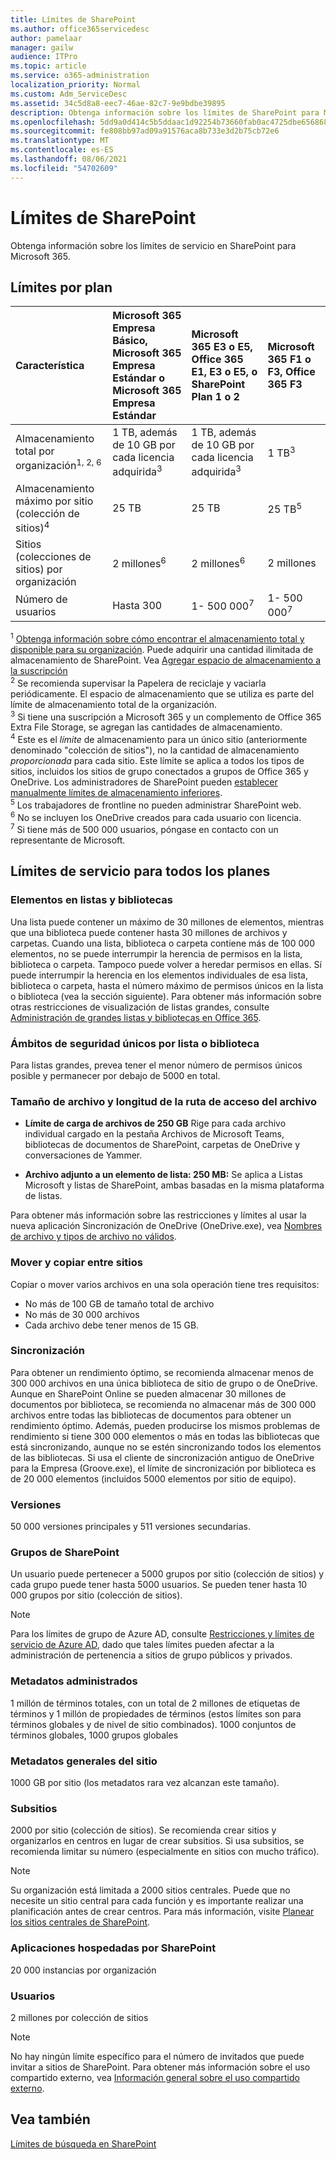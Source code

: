 ```yaml
---
title: Límites de SharePoint
ms.author: office365servicedesc
author: pamelaar
manager: gailw
audience: ITPro
ms.topic: article
ms.service: o365-administration
localization_priority: Normal
ms.custom: Adm_ServiceDesc
ms.assetid: 34c5d8a8-eec7-46ae-82c7-9e9bdbe39895
description: Obtenga información sobre los límites de SharePoint para Microsoft 365 y planes independientes.
ms.openlocfilehash: 5dd9a0d414c5b5ddaac1d92254b73660fab0ac4725dbe656868df8889faa674d
ms.sourcegitcommit: fe808bb97ad09a91576aca8b733e3d2b75cb72e6
ms.translationtype: MT
ms.contentlocale: es-ES
ms.lasthandoff: 08/06/2021
ms.locfileid: "54702609"
---
```

# <a name="sharepoint-limits"></a>Límites de SharePoint

Obtenga información sobre los límites de servicio en SharePoint para Microsoft 365.
  
## <a name="limits-by-plan"></a>Límites por plan 

| Característica | Microsoft 365 Empresa Básico, Microsoft 365 Empresa Estándar o Microsoft 365 Empresa Estándar | Microsoft 365 E3 o E5, Office 365 E1, E3 o E5, o SharePoint Plan 1 o 2 | Microsoft 365 F1 o F3, Office 365 F3 |
|:-----|:-----|:-----|:-----|
|Almacenamiento total por organización<sup>1, 2, 6</sup> <br/> |1 TB, además de 10 GB por cada licencia adquirida<sup>3</sup>  <br/> |1 TB, además de 10 GB por cada licencia adquirida<sup>3</sup> <br/> |1 TB<sup>3</sup> <br/> |
|Almacenamiento máximo por sitio (colección de sitios)<sup>4</sup><br/> |25 TB <br/> |25 TB <br/> |25 TB<sup>5</sup> <br/> |
|Sitios (colecciones de sitios) por organización  <br/> |2 millones<sup>6</sup> <br/> |2 millones<sup>6</sup> <br/> |2 millones<br/> |
|Número de usuarios  <br/> |Hasta 300  <br/> |1- 500 000<sup>7</sup> <br/> |1- 500 000<sup>7</sup> <br/> |
   
<sup>1</sup> [Obtenga información sobre cómo encontrar el almacenamiento total y disponible para su organización](/sharepoint/manage-site-collection-storage-limits). Puede adquirir una cantidad ilimitada de almacenamiento de SharePoint. Vea [Agregar espacio de almacenamiento a la suscripción](/office365/admin/subscriptions-and-billing/add-storage-space) 
<br/><sup>2</sup> Se recomienda supervisar la Papelera de reciclaje y vaciarla periódicamente. El espacio de almacenamiento que se utiliza es parte del límite de almacenamiento total de la organización. 
<br/> <sup>3</sup> Si tiene una suscripción a Microsoft 365 y un complemento de Office 365 Extra File Storage, se agregan las cantidades de almacenamiento. 
<br/> <sup>4</sup> Este es el *límite* de almacenamiento para un único sitio (anteriormente denominado "colección de sitios"), no la cantidad de almacenamiento *proporcionada* para cada sitio. Este límite se aplica a todos los tipos de sitios, incluidos los sitios de grupo conectados a grupos de Office 365 y OneDrive. Los administradores de SharePoint pueden [establecer manualmente límites de almacenamiento inferiores](/sharepoint/manage-site-collection-storage-limits#manage-individual-site-storage-limits). 
<br/> <sup>5</sup> Los trabajadores de frontline no pueden administrar SharePoint web. 
<br/> <sup>6</sup> No se incluyen los OneDrive creados para cada usuario con licencia. 
<br/> <sup>7</sup> Si tiene más de 500 000 usuarios, póngase en contacto con un representante de Microsoft. 
  
## <a name="service-limits-for-all-plans"></a>Límites de servicio para todos los planes

### <a name="items-in-lists-and-libraries"></a>Elementos en listas y bibliotecas

Una lista puede contener un máximo de 30 millones de elementos, mientras que una biblioteca puede contener hasta 30 millones de archivos y carpetas. Cuando una lista, biblioteca o carpeta contiene más de 100 000 elementos, no se puede interrumpir la herencia de permisos en la lista, biblioteca o carpeta. Tampoco puede volver a heredar permisos en ellas. Sí puede interrumpir la herencia en los elementos individuales de esa lista, biblioteca o carpeta, hasta el número máximo de permisos únicos en la lista o biblioteca (vea la sección siguiente). Para obtener más información sobre otras restricciones de visualización de listas grandes, consulte [Administración de grandes listas y bibliotecas en Office 365](https://support.office.com/article/b4038448-ec0e-49b7-b853-679d3d8fb784).

### <a name="unique-security-scopes-per-list-or-library"></a>Ámbitos de seguridad únicos por lista o biblioteca

Para listas grandes, prevea tener el menor número de permisos únicos posible y permanecer por debajo de 5000 en total.

### <a name="file-size-and-file-path-length"></a>Tamaño de archivo y longitud de la ruta de acceso del archivo

- **Límite de carga de archivos de 250 GB** Rige para cada archivo individual cargado en la pestaña Archivos de Microsoft Teams, bibliotecas de documentos de SharePoint, carpetas de OneDrive y conversaciones de Yammer.

- **Archivo adjunto a un elemento de lista: 250 MB:** Se aplica a Listas Microsoft y listas de SharePoint, ambas basadas en la misma plataforma de listas.

Para obtener más información sobre las restricciones y límites al usar la nueva aplicación Sincronización de OneDrive (OneDrive.exe), vea [Nombres de archivo y tipos de archivo no válidos](https://support.office.com/article/64883a5d-228e-48f5-b3d2-eb39e07630fa).

### <a name="moving-and-copying-across-sites"></a>Mover y copiar entre sitios

Copiar o mover varios archivos en una sola operación tiene tres requisitos:

- No más de 100 GB de tamaño total de archivo
- No más de 30 000 archivos
- Cada archivo debe tener menos de 15 GB.

### <a name="sync"></a>Sincronización

Para obtener un rendimiento óptimo, se recomienda almacenar menos de 300 000 archivos en una única biblioteca de sitio de grupo o de OneDrive. Aunque en SharePoint Online se pueden almacenar 30 millones de documentos por biblioteca, se recomienda no almacenar más de 300 000 archivos entre todas las bibliotecas de documentos para obtener un rendimiento óptimo. Además, pueden producirse los mismos problemas de rendimiento si tiene 300 000 elementos o más en todas las bibliotecas que está sincronizando, aunque no se estén sincronizando todos los elementos de las bibliotecas. Si usa el cliente de sincronización antiguo de OneDrive para la Empresa (Groove.exe), el límite de sincronización por biblioteca es de 20 000 elementos (incluidos 5000 elementos por sitio de equipo).

### <a name="versions"></a>Versiones

50 000 versiones principales y 511 versiones secundarias.

### <a name="sharepoint-groups"></a>Grupos de SharePoint

Un usuario puede pertenecer a 5000 grupos por sitio (colección de sitios) y cada grupo puede tener hasta 5000 usuarios. Se pueden tener hasta 10 000 grupos por sitio (colección de sitios).

> [!NOTE]
> Para los límites de grupo de Azure AD, consulte [Restricciones y límites de servicio de Azure AD](/azure/active-directory/users-groups-roles/directory-service-limits-restrictions), dado que tales límites pueden afectar a la administración de pertenencia a sitios de grupo públicos y privados.

### <a name="managed-metadata"></a>Metadatos administrados

1 millón de términos totales, con un total de 2 millones de etiquetas de términos y 1 millón de propiedades de términos (estos límites son para términos globales y de nivel de sitio combinados). 1000 conjuntos de términos globales, 1000 grupos globales

### <a name="overall-site-metadata"></a>Metadatos generales del sitio

1000 GB por sitio (los metadatos rara vez alcanzan este tamaño).

### <a name="subsites"></a>Subsitios

2000 por sitio (colección de sitios). Se recomienda crear sitios y organizarlos en centros en lugar de crear subsitios. Si usa subsitios, se recomienda limitar su número (especialmente en sitios con mucho tráfico).

> [!NOTE]
> Su organización está limitada a 2000 sitios centrales. Puede que no necesite un sitio central para cada función y es importante realizar una planificación antes de crear centros. Para más información, visite [Planear los sitios centrales de SharePoint](/sharepoint/planning-hub-sites).

### <a name="sharepoint-hosted-applications"></a>Aplicaciones hospedadas por SharePoint

20 000 instancias por organización

### <a name="users"></a>Usuarios

2 millones por colección de sitios

> [!NOTE]
> No hay ningún límite específico para el número de invitados que puede invitar a sitios de SharePoint. Para obtener más información sobre el uso compartido externo, vea [Información general sobre el uso compartido externo](/sharepoint/external-sharing-overview).

## <a name="see-also"></a>Vea también

[Límites de búsqueda en SharePoint](/sharepoint/search-limits)
